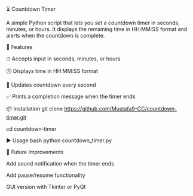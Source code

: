 ⏳ Countdown Timer

A simple Python script that lets you set a countdown timer in seconds, minutes, or hours. It displays the remaining time in HH:MM:SS format and alerts when the countdown is complete.

🚀 Features

⏱ Accepts input in seconds, minutes, or hours

🕒 Displays time in HH:MM:SS format

🔄 Updates countdown every second

✅ Prints a completion message when the timer ends 

📦 Installation
git clone https://github.com/Mustafa9-CC/countdown-timer.git 

cd countdown-timer

▶️ Usage
bash
python countdown_timer.py


📌 Future Improvements

Add sound notification when the timer ends

Add pause/resume functionality

GUI version with Tkinter or PyQt
